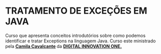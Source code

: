 <h1>
TRATAMENTO DE EXCEÇÕES EM JAVA</h1>
<p>Curso que apresenta conceitos introdutórios sobre como podemos identificar e tratar Exceptions na linguagem Java. 
    Curso este ministrado pela <strong> <a href="https://github.com/cami-la"> Camila Cavalcante</a> </strong> da <strong> <a href="https://web.digitalinnovation.one/home"> DIGITAL INNOVATION ONE.</a></strong>













</ul>



